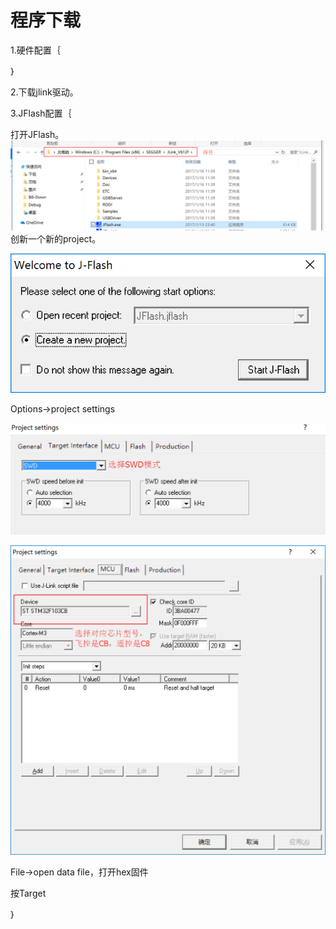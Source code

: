 # 程序下载

1.硬件配置｛



｝

2.下载jlink驱动。

3.JFlash配置｛

打开JFlash。![](/assets/import.png)创新一个新的project。

![](/assets/import1.png)

Options-&gt;project settings

![](/assets/import5.png)

![](/assets/import3.png)

File-&gt;open data file，打开hex固件

按Target



｝

